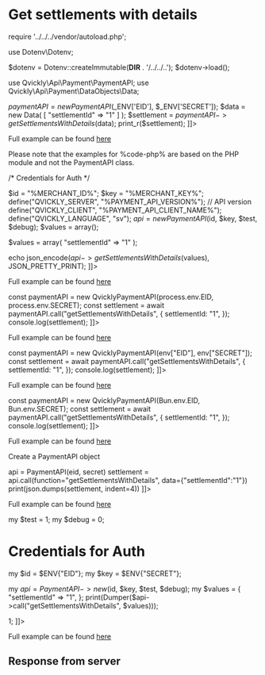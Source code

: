 # Get settlements with details

<include from="Snippets-PaymentAPI.md" element-id="snippet-header"></include>

<tabs>
    <tab title="%code-json%">
<code-block lang="json">
<![CDATA[
{
    "credentials": {
        "id": "%MERCHANT_ID%",
        "hash": "c8f098629ff61eaf5a7a052088e24fd21b91e974ee46cffe839d895bf883785e0e6fd21ed96767e15f62e7cf4af550580554d8b9f468f0a7bd72fdb65b61dbaa",
        "version": "%PAYMENT_API_VERSION%",
        "client": "%PAYMENT_API_CLIENT_NAME%",
        "language": "sv",
        "time": 1714928203.138371
    },
    "data": {
        "settlementId": "1"
    },
    "function": "getSettlementsWithDetails"
}
]]>
</code-block>
    </tab>

<tab title="%code-php%">
<code-block lang="php">
<![CDATA[
<?php
declare(strict_types=1);

require '../../../vendor/autoload.php';

use Dotenv\Dotenv;

$dotenv = Dotenv::createImmutable(__DIR__ . '/../../..');
$dotenv->load();

use Qvickly\Api\Payment\PaymentAPI;
use Qvickly\Api\Payment\DataObjects\Data;

$paymentAPI = new PaymentAPI($_ENV['EID'], $_ENV['SECRET']);
$data = new Data(
    [
        "settlementId" => "1"
    ]
);
$settlement = $paymentAPI->getSettlementsWithDetails($data);
print_r($settlement);
]]>
</code-block>

Full example can be found [here](https://github.com/Billmate/qvickly-php-module/blob/main/examples/PaymentAPI/Simple/getSettlementsWithDetails.php)

Please note that the examples for %code-php% are based on the PHP module and not the PaymentAPI class.

</tab>

<tab title="%code-phplegacy%">
<code-block lang="PHP">
<![CDATA[
<?php
include('../PaymentAPI.php');
$test = true;
$debug = false;

/* Credentials for Auth */

$id = "%MERCHANT_ID%";
$key = "%MERCHANT_KEY%";
define("QVICKLY_SERVER", "%PAYMENT_API_VERSION%"); // API version
define("QVICKLY_CLIENT", "%PAYMENT_API_CLIENT_NAME%");
define("QVICKLY_LANGUAGE", "sv");
$api = new PaymentAPI($id, $key, $test, $debug);
$values = array();

$values = array(
    "settlementId" => "1"
);

echo json_encode($api->getSettlementsWithDetails($values), JSON_PRETTY_PRINT);
]]>
</code-block>

Full example can be found [here](https://github.com/Billmate/QvicklyAPISamples/blob/main/PHP.Legacy/examples/getSettlementsWithDetails.php)

</tab>

<tab title="%code-node%">
<code-block lang="javascript">
<![CDATA[
import { QvicklyPaymentAPI } from "../../PaymentAPI.js";

const paymentAPI = new QvicklyPaymentAPI(process.env.EID, process.env.SECRET);
const settlement = await paymentAPI.call("getSettlementsWithDetails", {
    settlementId: "1",
});
console.log(settlement);
]]>
</code-block>

Full example can be found [here](https://github.com/Billmate/QvicklyAPISamples/blob/main/Node.JS/examples/PaymentAPI/getSettlementsWithDetails.js)

</tab>

<tab title="%code-deno%">
<code-block lang="javascript">
<![CDATA[
import {QvicklyPaymentAPI, env} from "../../PaymentAPI.ts";

const paymentAPI = new QvicklyPaymentAPI(env["EID"], env["SECRET"]);
const settlement = await paymentAPI.call("getSettlementsWithDetails", {
    settlementId: "1",
});
console.log(settlement);
]]>
</code-block>

Full example can be found [here](https://github.com/Billmate/QvicklyAPISamples/blob/main/Deno/examples/PaymentAPI/getSettlementsWithDetails.ts)

</tab>

<tab title="%code-bun%">
<code-block lang="javascript">
<![CDATA[
import QvicklyPaymentAPI from "../../PaymentAPI";

const paymentAPI = new QvicklyPaymentAPI(Bun.env.EID, Bun.env.SECRET);
const settlement = await paymentAPI.call("getSettlementsWithDetails", {
    settlementId: "1",
});
console.log(settlement);
]]>
</code-block>

Full example can be found [here](https://github.com/Billmate/QvicklyAPISamples/blob/main/Bun/examples/PaymentAPI/getSettlementsWithDetails.ts)

</tab>

  <tab title="%code-python%">
<code-block lang="Python">
<![CDATA[
from PaymentAPI import PaymentAPI

# Create a PaymentAPI object
api = PaymentAPI(eid, secret)
settlement = api.call(function="getSettlementsWithDetails", data={"settlementId":"1"})
print(json.dumps(settlement, indent=4))
]]>
</code-block>

Full example can be found [here](https://github.com/Billmate/QvicklyAPISamples/blob/main/Python/examples/PaymentAPI/getSettlementsWithDetails.py)

  </tab>

<tab title="%code-perl%">
<code-block lang="perl">
<![CDATA[
#!/usr/bin/perl
use strict;
use warnings;
use JSON::PP;
use Data::Dumper;
use lib '../..';
require "PaymentAPI.pl";
require "LoadEnv.pl";
LoadEnv('../../.env');

my $test = 1;
my $debug = 0;

# Credentials for Auth
my $id = $ENV{"EID"};
my $key = $ENV{"SECRET"};

my $api = PaymentAPI->new($id, $key, $test, $debug);
my $values = {
    "settlementId" => "1",
};
print(Dumper($api->call("getSettlementsWithDetails", $values)));

1;
]]>
</code-block>

Full example can be found [here](https://github.com/Billmate/QvicklyAPISamples/blob/main/Perl/examples/PaymentAPI/getSettlementsWithDetails.pl)

</tab>

</tabs>

## Response from server
<code-block lang="json">
<![CDATA[
{
    "credentials": {
        "hash": "a6cf7fac245725d9811344e0d99906cc2f3a91b87de12bf4fe306d827ec28f50df71c3a58f8c4660c8d3fd4475a768c1064badd29a0f65e54246b926f196dade",
        "logid": 1234567
    },
    "data": {
        "SettlementId": "1",
        "SettlementDate": "2024-04-29",
        "SettlementURL": "https://online.billmate.se/avrakning/12345/1-2024-04-29.pdf",
        "Purchase": {
            "Paidin": "0",
            "Topay": "100",
            "Payout": "100",
            "TotalFee": "0",
            "TotalFeeVAT": "0",
            "Invoices": [
                {
                    "id": "12345",
                    "paidin": "0.00",
                    "paidinCapital": "0.00",
                    "topay": "100",
                    "paymentDate": "0000-00-00",
                    "payout": "100.00"
                }
            ]
        },
        "TotalTopay": "100",
        "TotalPayout": "100"
    }
}
]]>
</code-block>

<include from="Snippets-Examples.md" element-id="snippet-footer"></include>
